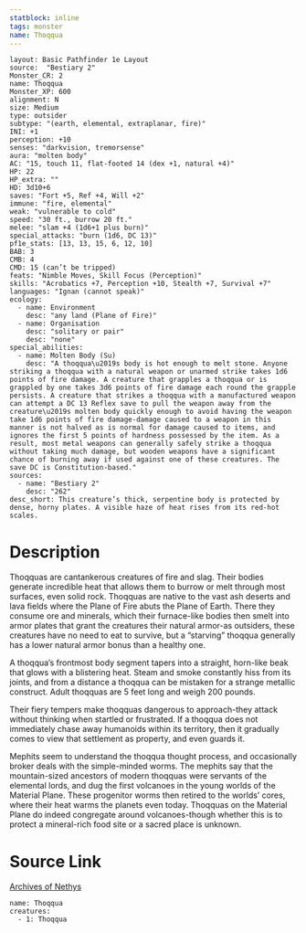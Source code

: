 ```yaml
---
statblock: inline
tags: monster
name: Thoqqua
---
```

```statblock
layout: Basic Pathfinder 1e Layout
source:  "Bestiary 2"
Monster_CR: 2
name: Thoqqua
Monster_XP: 600
alignment: N
size: Medium
type: outsider
subtype: "(earth, elemental, extraplanar, fire)"
INI: +1
perception: +10
senses: "darkvision, tremorsense"
aura: "molten body"
AC: "15, touch 11, flat-footed 14 (dex +1, natural +4)"
HP: 22
HP_extra: ""
HD: 3d10+6
saves: "Fort +5, Ref +4, Will +2"
immune: "fire, elemental"
weak: "vulnerable to cold"
speed: "30 ft., burrow 20 ft."
melee: "slam +4 (1d6+1 plus burn)"
special_attacks: "burn (1d6, DC 13)"
pf1e_stats: [13, 13, 15, 6, 12, 10]
BAB: 3
CMB: 4
CMD: 15 (can’t be tripped)
feats: "Nimble Moves, Skill Focus (Perception)"
skills: "Acrobatics +7, Perception +10, Stealth +7, Survival +7"
languages: "Ignan (cannot speak)"
ecology:
  - name: Environment
    desc: "any land (Plane of Fire)"
  - name: Organisation
    desc: "solitary or pair"
    desc: "none"
special_abilities:
  - name: Molten Body (Su)
    desc: "A thoqqua\u2019s body is hot enough to melt stone. Anyone striking a thoqqua with a natural weapon or unarmed strike takes 1d6 points of fire damage. A creature that grapples a thoqqua or is grappled by one takes 3d6 points of fire damage each round the grapple persists. A creature that strikes a thoqqua with a manufactured weapon can attempt a DC 13 Reflex save to pull the weapon away from the creature\u2019s molten body quickly enough to avoid having the weapon take 1d6 points of fire damage-damage caused to a weapon in this manner is not halved as is normal for damage caused to items, and ignores the first 5 points of hardness possessed by the item. As a result, most metal weapons can generally safely strike a thoqqua without taking much damage, but wooden weapons have a significant chance of burning away if used against one of these creatures. The save DC is Constitution-based."
sources:
  - name: "Bestiary 2"
    desc: "262"
desc_short: This creature’s thick, serpentine body is protected by dense, horny plates. A visible haze of heat rises from its red-hot scales.
```
# Description
Thoqquas are cantankerous creatures of fire and slag. Their bodies generate incredible heat that allows them to burrow or melt through most surfaces, even solid rock. Thoqquas are native to the vast ash deserts and lava fields where the Plane of Fire abuts the Plane of Earth. There they consume ore and minerals, which their furnace-like bodies then smelt into armor plates that grant the creatures their natural armor-as outsiders, these creatures have no need to eat to survive, but a “starving” thoqqua generally has a lower natural armor bonus than a healthy one.

A thoqqua’s frontmost body segment tapers into a straight, horn-like beak that glows with a blistering heat. Steam and smoke constantly hiss from its joints, and from a distance a thoqqua can be mistaken for a strange metallic construct. Adult thoqquas are 5 feet long and weigh 200 pounds.

Their fiery tempers make thoqquas dangerous to approach-they attack without thinking when startled or frustrated. If a thoqqua does not immediately chase away humanoids within its territory, then it gradually comes to view that settlement as property, and even guards it.

Mephits seem to understand the thoqqua thought process, and occasionally broker deals with the simple-minded worms. The mephits say that the mountain-sized ancestors of modern thoqquas were servants of the elemental lords, and dug the first volcanoes in the young worlds of the Material Plane. These progenitor worms then retired to the worlds’ cores, where their heat warms the planets even today. Thoqquas on the Material Plane do indeed congregate around volcanoes-though whether this is to protect a mineral-rich food site or a sacred place is unknown.
# Source Link
[Archives of Nethys](https://aonprd.com/MonsterDisplay.aspx?ItemName=Thoqqua)
```encounter-table
name: Thoqqua
creatures:
  - 1: Thoqqua
```
